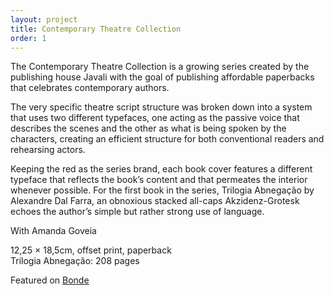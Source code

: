 ```yaml
---
layout: project
title: Contemporary Theatre Collection
order: 1
---
```


The Contemporary Theatre Collection is a growing series created by the publishing house Javali with the goal of publishing affordable paperbacks that celebrates contemporary authors.

The very specific theatre script structure was broken down into a system that uses two different typefaces, one acting as the passive voice that describes the scenes and the other as what is being spoken by the characters, creating an efficient structure for both conventional readers and rehearsing actors.

Keeping the red as the series brand, each book cover features a different typeface that reflects the book’s content and that permeates the interior whenever possible. For the first book in the series, Trilogia Abnegação by Alexandre Dal Farra, an obnoxious stacked all-caps Akzidenz-Grotesk echoes the author’s simple but rather strong use of language.

<p class="specifications">With Amanda Goveia</p>

<p class="specifications">12,25 × 18,5cm, offset print, paperback<br>
Trilogia Abnegação: 208 pages</p>

<p class="features">Featured on <a href="https://goo.gl/ULiVBB" target="_blank">Bonde</a></p>